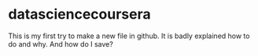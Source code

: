 # datasciencecoursera
This is my first try to make a new file in github. It is badly explained how to do and why.
And how do I save?
